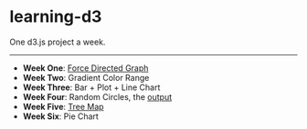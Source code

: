 # learning-d3

One d3.js project a week.

----

- **Week One**: [Force Directed Graph](http://www.puzzlr.org/force-graphs-with-d3/)
- **Week Two**: Gradient Color Range
- **Week Three**: Bar + Plot + Line Chart
- **Week Four**: Random Circles, the [output](https://codepen.io/eidolonsky/pen/BgQaqq)
- **Week Five**: [Tree Map](https://www.d3-graph-gallery.com/graph/treemap_basic.html)
- **Week Six**: Pie Chart
